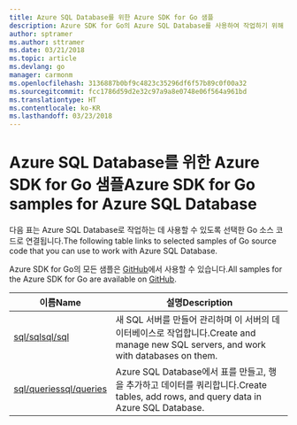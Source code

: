 ```yaml
---
title: Azure SQL Database를 위한 Azure SDK for Go 샘플
description: Azure SDK for Go의 Azure SQL Database를 사용하여 작업하기 위해 선택한 샘플입니다.
author: sptramer
ms.author: sttramer
ms.date: 03/21/2018
ms.topic: article
ms.devlang: go
manager: carmonm
ms.openlocfilehash: 3136887b0bf9c4823c35296df6f57b89c0f00a32
ms.sourcegitcommit: fcc1786d59d2e32c97a9a8e0748e06f564a961bd
ms.translationtype: HT
ms.contentlocale: ko-KR
ms.lasthandoff: 03/23/2018
---
```

# <a name="azure-sdk-for-go-samples-for-azure-sql-database"></a><span data-ttu-id="4611a-103">Azure SQL Database를 위한 Azure SDK for Go 샘플</span><span class="sxs-lookup"><span data-stu-id="4611a-103">Azure SDK for Go samples for Azure SQL Database</span></span>

<span data-ttu-id="4611a-104">다음 표는 Azure SQL Database로 작업하는 데 사용할 수 있도록 선택한 Go 소스 코드로 연결됩니다.</span><span class="sxs-lookup"><span data-stu-id="4611a-104">The following table links to selected samples of Go source code that you can use to work with Azure SQL Database.</span></span>

<span data-ttu-id="4611a-105">Azure SDK for Go의 모든 샘플은 [GitHub](https://github.com/Azure-Samples/azure-sdk-for-go-samples)에서 사용할 수 있습니다.</span><span class="sxs-lookup"><span data-stu-id="4611a-105">All samples for the Azure SDK for Go are available on [GitHub](https://github.com/Azure-Samples/azure-sdk-for-go-samples).</span></span>

| <span data-ttu-id="4611a-106">이름</span><span class="sxs-lookup"><span data-stu-id="4611a-106">Name</span></span> | <span data-ttu-id="4611a-107">설명</span><span class="sxs-lookup"><span data-stu-id="4611a-107">Description</span></span> |
|------|-------------|
| [<span data-ttu-id="4611a-108">sql/sql</span><span class="sxs-lookup"><span data-stu-id="4611a-108">sql/sql</span></span>](https://github.com/Azure-Samples/azure-sdk-for-go-samples/blob/master/sql/sql.go) | <span data-ttu-id="4611a-109">새 SQL 서버를 만들어 관리하며 이 서버의 데이터베이스로 작업합니다.</span><span class="sxs-lookup"><span data-stu-id="4611a-109">Create and manage new SQL servers, and work with databases on them.</span></span> |
| [<span data-ttu-id="4611a-110">sql/queries</span><span class="sxs-lookup"><span data-stu-id="4611a-110">sql/queries</span></span>](https://github.com/Azure-Samples/azure-sdk-for-go-samples/blob/master/sql/queries.go) | <span data-ttu-id="4611a-111">Azure SQL Database에서 표를 만들고, 행을 추가하고 데이터를 쿼리합니다.</span><span class="sxs-lookup"><span data-stu-id="4611a-111">Create tables, add rows, and query data in Azure SQL Database.</span></span> |
